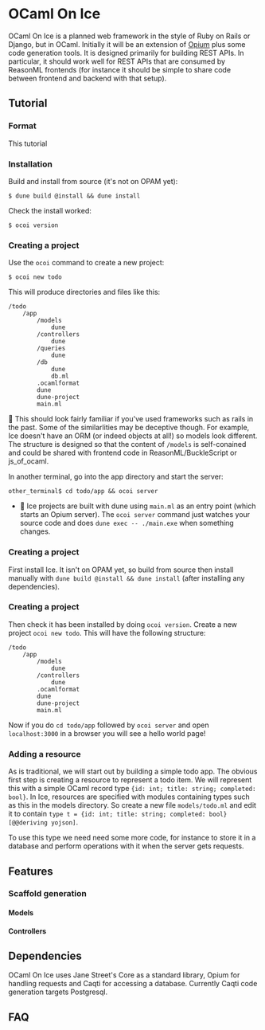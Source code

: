 # OCaml On Ice

OCaml On Ice is a planned web framework in the style of Ruby on Rails or Django, but in OCaml. Initially it will be an
extension of [Opium](https://github.com/rgrinberg/opium) plus some code generation tools. It is designed primarily for
building REST APIs. In particular, it should work well for REST APIs that are consumed by ReasonML frontends (for
instance it should be simple to share code between frontend and backend with that setup).

## Tutorial
### Format
This tutorial 
### Installation
Build and install from source (it's not on OPAM yet):
```
$ dune build @install && dune install
```
Check the install worked:
```
$ ocoi version
```

### Creating a project
Use the `ocoi` command to create a new project:
```
$ ocoi new todo
```
This will produce directories and files like this:
```
/todo
    /app
        /models
            dune
        /controllers
            dune
        /queries
            dune
        /db
            dune
            db.ml
        .ocamlformat
        dune
        dune-project
        main.ml
```
:monorail: This should look fairly familiar if you've used frameworks such as rails in the past. Some of the
  similarlities may be deceptive though. For example, Ice doesn't have an ORM (or indeed objects at all!) so models look
  different. The structure is designed so that the content of `/models` is self-conained and could be shared with
  frontend code in ReasonML/BuckleScript or js\_of\_ocaml.

In another terminal, go into the app directory and start the server:
```
other_terminal$ cd todo/app && ocoi server
```

- :dromedary_camel: Ice projects are built with dune using `main.ml` as an entry point (which starts an Opium server).
  The `ocoi server` command just watches your source code and does `dune exec -- ./main.exe` when something changes.

### Creating a project
First install Ice. It isn't on OPAM yet, so build from source then install manually with `dune build @install
&& dune install` (after installing any dependencies).

### Creating a project
Then check it has been installed by doing `ocoi version`. Create a new project  `ocoi new todo`. This will have the following structure:
```
/todo
    /app
        /models
            dune
        /controllers
            dune
        .ocamlformat
        dune
        dune-project
        main.ml
```
Now if you do `cd todo/app` followed by `ocoi server` and open `localhost:3000` in a browser you will see a hello world page!

### Adding a resource
As is traditional, we will start out by building a simple todo app. The obvious first step is creating a resource to
represent a todo item. We will represent this with a simple OCaml record type `{id: int; title: string; completed:
bool}`. In Ice, resources are specified with modules containing types such as this in the models directory. So create a
new file `models/todo.ml` and edit it to contain `type t = {id: int; title: string; completed: bool} [@@deriving yojson]`.

To use this type we need need some more code, for instance to store it in a database and perform operations with it when
the server gets requests. 

## Features
### Scaffold generation
#### Models
#### Controllers

## Dependencies
OCaml On Ice uses Jane Street's Core as a standard library, Opium for handling requests and Caqti for accessing a
database. Currently Caqti code generation targets Postgresql.

## FAQ
### 

